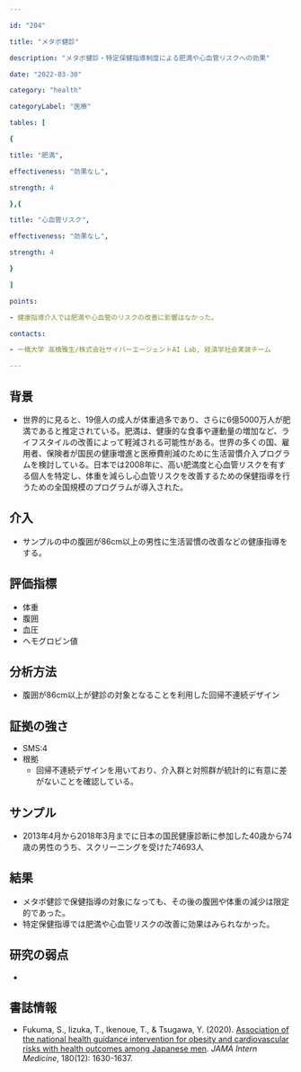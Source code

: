 ```yaml
---

id: "204"

title: "メタボ健診"

description: "メタボ健診・特定保健指導制度による肥満や心血管リスクへの効果"

date: "2022-03-30"

category: "health"

categoryLabel: "医療"

tables: [

{

title: "肥満",

effectiveness: "効果なし",

strength: 4

},{

title: "心血管リスク",

effectiveness: "効果なし",

strength: 4

}

]

points:

- 健康指導介入では肥満や心血管のリスクの改善に影響はなかった。

contacts:

- 一橋大学 高橋雅生/株式会社サイバーエージェントAI Lab, 経済学社会実装チーム

---
```


## 背景

- 世界的に見ると、19億人の成人が体重過多であり、さらに6億5000万人が肥満であると推定されている。肥満は、健康的な食事や運動量の増加など、ライフスタイルの改善によって軽減される可能性がある。世界の多くの国、雇用者、保険者が国民の健康増進と医療費削減のために生活習慣介入プログラムを検討している。日本では2008年に、高い肥満度と心血管リスクを有する個人を特定し、体重を減らし心血管リスクを改善するための保健指導を行うための全国規模のプログラムが導入された。

## 介入

- サンプルの中の腹囲が86cm以上の男性に生活習慣の改善などの健康指導をする。

## 評価指標

- 体重
- 腹囲
- 血圧
- ヘモグロビン値

## 分析方法

- 腹囲が86cm以上が健診の対象となることを利用した回帰不連続デザイン

## 証拠の強さ

- SMS:4
- 根拠
    - 回帰不連続デザインを用いており、介入群と対照群が統計的に有意に差がないことを確認している。

## サンプル

- 2013年4月から2018年3月までに日本の国民健康診断に参加した40歳から74歳の男性のうち、スクリーニングを受けた74693人 

## 結果

- メタボ健診で保健指導の対象になっても、その後の腹囲や体重の減少は限定的であった。
- 特定保健指導では肥満や心血管リスクの改善に効果はみられなかった。


## 研究の弱点
- 

## 書誌情報

- Fukuma, S., Iizuka, T., Ikenoue, T., & Tsugawa, Y. (2020). [Association of the national health guidance intervention for obesity and cardiovascular risks with health outcomes among Japanese men](https://jamanetwork.com/journals/jamainternalmedicine/fullarticle/2771507). *JAMA Intern Medicine*, 180(12): 1630-1637.
